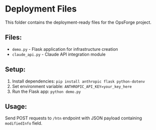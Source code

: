 # Deployment Files

This folder contains the deployment-ready files for the OpsForge project.

## Files:
- `demo.py` - Flask application for infrastructure creation
- `claude_api.py` - Claude API integration module

## Setup:
1. Install dependencies: `pip install anthropic flask python-dotenv`
2. Set environment variable: `ANTHROPIC_API_KEY=your_key_here`
3. Run the Flask app: `python demo.py`

## Usage:
Send POST requests to `/htn` endpoint with JSON payload containing `modifiedInfo` field.
